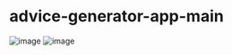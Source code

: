 # advice-generator-app-main
![image](https://user-images.githubusercontent.com/91026290/181906147-d81ede5f-7166-4d84-ab3a-e54cc4e2e789.png)
![image](https://user-images.githubusercontent.com/91026290/181906161-f81c5bba-f5be-4246-be5e-f71b823d1b8e.png)
